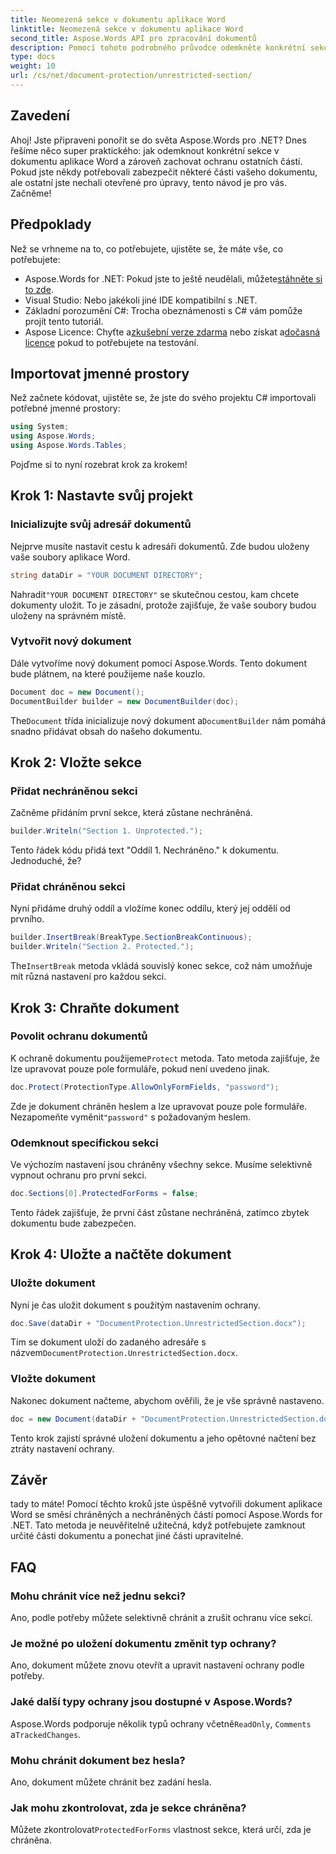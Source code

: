 ```yaml
---
title: Neomezená sekce v dokumentu aplikace Word
linktitle: Neomezená sekce v dokumentu aplikace Word
second_title: Aspose.Words API pro zpracování dokumentů
description: Pomocí tohoto podrobného průvodce odemkněte konkrétní sekce v dokumentu aplikace Word pomocí Aspose.Words for .NET. Ideální pro ochranu citlivého obsahu.
type: docs
weight: 10
url: /cs/net/document-protection/unrestricted-section/
---
```

## Zavedení

Ahoj! Jste připraveni ponořit se do světa Aspose.Words pro .NET? Dnes řešíme něco super praktického: jak odemknout konkrétní sekce v dokumentu aplikace Word a zároveň zachovat ochranu ostatních částí. Pokud jste někdy potřebovali zabezpečit některé části vašeho dokumentu, ale ostatní jste nechali otevřené pro úpravy, tento návod je pro vás. Začněme!

## Předpoklady

Než se vrhneme na to, co potřebujete, ujistěte se, že máte vše, co potřebujete:

-  Aspose.Words for .NET: Pokud jste to ještě neudělali, můžete[stáhněte si to zde](https://releases.aspose.com/words/net/).
- Visual Studio: Nebo jakékoli jiné IDE kompatibilní s .NET.
- Základní porozumění C#: Trocha obeznámenosti s C# vám pomůže projít tento tutoriál.
-  Aspose Licence: Chyťte a[zkušební verze zdarma](https://releases.aspose.com/) nebo získat a[dočasná licence](https://purchase.aspose.com/temporary-license/) pokud to potřebujete na testování.

## Importovat jmenné prostory

Než začnete kódovat, ujistěte se, že jste do svého projektu C# importovali potřebné jmenné prostory:

```csharp
using System;
using Aspose.Words;
using Aspose.Words.Tables;
```

Pojďme si to nyní rozebrat krok za krokem!

## Krok 1: Nastavte svůj projekt

### Inicializujte svůj adresář dokumentů

Nejprve musíte nastavit cestu k adresáři dokumentů. Zde budou uloženy vaše soubory aplikace Word.

```csharp
string dataDir = "YOUR DOCUMENT DIRECTORY";
```

 Nahradit`"YOUR DOCUMENT DIRECTORY"` se skutečnou cestou, kam chcete dokumenty uložit. To je zásadní, protože zajišťuje, že vaše soubory budou uloženy na správném místě.

### Vytvořit nový dokument

Dále vytvoříme nový dokument pomocí Aspose.Words. Tento dokument bude plátnem, na které použijeme naše kouzlo.

```csharp
Document doc = new Document();
DocumentBuilder builder = new DocumentBuilder(doc);
```

 The`Document` třída inicializuje nový dokument a`DocumentBuilder` nám pomáhá snadno přidávat obsah do našeho dokumentu.

## Krok 2: Vložte sekce

### Přidat nechráněnou sekci

Začněme přidáním první sekce, která zůstane nechráněná.

```csharp
builder.Writeln("Section 1. Unprotected.");
```

Tento řádek kódu přidá text "Oddíl 1. Nechráněno." k dokumentu. Jednoduché, že?

### Přidat chráněnou sekci

Nyní přidáme druhý oddíl a vložíme konec oddílu, který jej oddělí od prvního.

```csharp
builder.InsertBreak(BreakType.SectionBreakContinuous);
builder.Writeln("Section 2. Protected.");
```

 The`InsertBreak` metoda vkládá souvislý konec sekce, což nám umožňuje mít různá nastavení pro každou sekci.

## Krok 3: Chraňte dokument

### Povolit ochranu dokumentů

 K ochraně dokumentu použijeme`Protect` metoda. Tato metoda zajišťuje, že lze upravovat pouze pole formuláře, pokud není uvedeno jinak.

```csharp
doc.Protect(ProtectionType.AllowOnlyFormFields, "password");
```

 Zde je dokument chráněn heslem a lze upravovat pouze pole formuláře. Nezapomeňte vyměnit`"password"` s požadovaným heslem.

### Odemknout specifickou sekci

Ve výchozím nastavení jsou chráněny všechny sekce. Musíme selektivně vypnout ochranu pro první sekci.

```csharp
doc.Sections[0].ProtectedForForms = false;
```

Tento řádek zajišťuje, že první část zůstane nechráněná, zatímco zbytek dokumentu bude zabezpečen.

## Krok 4: Uložte a načtěte dokument

### Uložte dokument

Nyní je čas uložit dokument s použitým nastavením ochrany.

```csharp
doc.Save(dataDir + "DocumentProtection.UnrestrictedSection.docx");
```

 Tím se dokument uloží do zadaného adresáře s názvem`DocumentProtection.UnrestrictedSection.docx`.

### Vložte dokument

Nakonec dokument načteme, abychom ověřili, že je vše správně nastaveno.

```csharp
doc = new Document(dataDir + "DocumentProtection.UnrestrictedSection.docx");
```

Tento krok zajistí správné uložení dokumentu a jeho opětovné načtení bez ztráty nastavení ochrany.

## Závěr

tady to máte! Pomocí těchto kroků jste úspěšně vytvořili dokument aplikace Word se směsí chráněných a nechráněných částí pomocí Aspose.Words for .NET. Tato metoda je neuvěřitelně užitečná, když potřebujete zamknout určité části dokumentu a ponechat jiné části upravitelné.

## FAQ

### Mohu chránit více než jednu sekci?
Ano, podle potřeby můžete selektivně chránit a zrušit ochranu více sekcí.

### Je možné po uložení dokumentu změnit typ ochrany?
Ano, dokument můžete znovu otevřít a upravit nastavení ochrany podle potřeby.

### Jaké další typy ochrany jsou dostupné v Aspose.Words?
 Aspose.Words podporuje několik typů ochrany včetně`ReadOnly`, `Comments` a`TrackedChanges`.

### Mohu chránit dokument bez hesla?
Ano, dokument můžete chránit bez zadání hesla.

### Jak mohu zkontrolovat, zda je sekce chráněna?
 Můžete zkontrolovat`ProtectedForForms` vlastnost sekce, která určí, zda je chráněna.